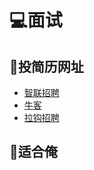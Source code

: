 # 💻面试

## 📢投简历网址

* [智联招聘](https://xiaoyuan.zhaopin.com/)
* [牛客](https://www.nowcoder.com/)
* [拉钩招聘](https://www.lagou.com/)

## 👧适合俺

